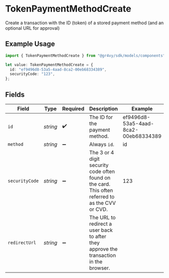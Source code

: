 # TokenPaymentMethodCreate

Create a transaction with the ID (token) of a stored payment method (and an optional URL for approval)

## Example Usage

```typescript
import { TokenPaymentMethodCreate } from "@gr4vy/sdk/models/components";

let value: TokenPaymentMethodCreate = {
  id: "ef9496d8-53a5-4aad-8ca2-00eb68334389",
  securityCode: "123",
};
```

## Fields

| Field                                                                                             | Type                                                                                              | Required                                                                                          | Description                                                                                       | Example                                                                                           |
| ------------------------------------------------------------------------------------------------- | ------------------------------------------------------------------------------------------------- | ------------------------------------------------------------------------------------------------- | ------------------------------------------------------------------------------------------------- | ------------------------------------------------------------------------------------------------- |
| `id`                                                                                              | *string*                                                                                          | :heavy_check_mark:                                                                                | The ID for the payment method.                                                                    | ef9496d8-53a5-4aad-8ca2-00eb68334389                                                              |
| `method`                                                                                          | *string*                                                                                          | :heavy_minus_sign:                                                                                | Always `id`.                                                                                      | id                                                                                                |
| `securityCode`                                                                                    | *string*                                                                                          | :heavy_minus_sign:                                                                                | The 3 or 4 digit security code often found on the card. This often referred to as the CVV or CVD. | 123                                                                                               |
| `redirectUrl`                                                                                     | *string*                                                                                          | :heavy_minus_sign:                                                                                | The URL to redirect a user back to after they approve the transaction in the browser.             |                                                                                                   |